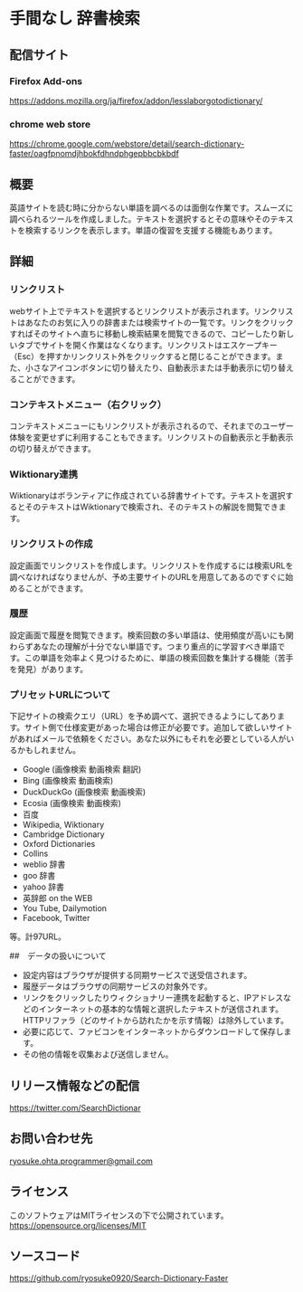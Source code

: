 # 手間なし 辞書検索
## 配信サイト
### Firefox Add-ons
https://addons.mozilla.org/ja/firefox/addon/lesslaborgotodictionary/
### chrome web store
https://chrome.google.com/webstore/detail/search-dictionary-faster/oagfpnomdjhbokfdhndphgepbbcbkbdf

## 概要
英語サイトを読む時に分からない単語を調べるのは面倒な作業です。スムーズに調べられるツールを作成しました。テキストを選択するとその意味やそのテキストを検索するリンクを表示します。単語の復習を支援する機能もあります。

## 詳細
### リンクリスト
webサイト上でテキストを選択するとリンクリストが表示されます。リンクリストはあなたのお気に入りの辞書または検索サイトの一覧です。リンクをクリックすればそのサイトへ直ちに移動し検索結果を閲覧できるので、コピーしたり新しいタブでサイトを開く作業はなくなります。リンクリストはエスケープキー（Esc）を押すかリンクリスト外をクリックすると閉じることができます。また、小さなアイコンボタンに切り替えたり、自動表示または手動表示に切り替えることができます。

### コンテキストメニュー（右クリック）
コンテキストメニューにもリンクリストが表示されるので、それまでのユーザー体験を変更せずに利用することもできます。リンクリストの自動表示と手動表示の切り替えができます。

### Wiktionary連携
Wiktionaryはボランティアに作成されている辞書サイトです。テキストを選択するとそのテキストはWiktionaryで検索され、そのテキストの解説を閲覧できます。

### リンクリストの作成
設定画面でリンクリストを作成します。リンクリストを作成するには検索URLを調べなければなりませんが、予め主要サイトのURLを用意してあるのですぐに始めることができます。

### 履歴
設定画面で履歴を閲覧できます。検索回数の多い単語は、使用頻度が高いにも関わらずあなたの理解が十分でない単語です。つまり重点的に学習すべき単語です。この単語を効率よく見つけるために、単語の検索回数を集計する機能（苦手を発見）があります。

### プリセットURLについて
下記サイトの検索クエリ（URL）を予め調べて、選択できるようにしてあります。サイト側で仕様変更があった場合は修正が必要です。追加して欲しいサイトがあればメールで依頼をください。あなた以外にもそれを必要としている人がいるかもしれません。

* Google (画像検索 動画検索 翻訳)
* Bing (画像検索 動画検索)
* DuckDuckGo (画像検索 動画検索)
* Ecosia (画像検索 動画検索)
* 百度
* Wikipedia, Wiktionary
* Cambridge Dictionary
* Oxford Dictionaries
* Collins
* weblio 辞書
* goo 辞書
* yahoo 辞書
* 英辞郎 on the WEB
* You Tube, Dailymotion
* Facebook, Twitter

等。計97URL。

##　データの扱いについて
* 設定内容はブラウザが提供する同期サービスで送受信されます。
* 履歴データはブラウザの同期サービスの対象外です。
* リンクをクリックしたりウィクショナリー連携を起動すると、IPアドレスなどのインターネットの基本的な情報と選択したテキストが送信されます。HTTPリファラ（どのサイトから訪れたかを示す情報）は除外しています。
* 必要に応じて、ファビコンをインターネットからダウンロードして保存します。
* その他の情報を収集および送信しません。

## リリース情報などの配信
https://twitter.com/SearchDictionar

## お問い合わせ先
ryosuke.ohta.programmer@gmail.com

## ライセンス
このソフトウェアはMITライセンスの下で公開されています。  
https://opensource.org/licenses/MIT

## ソースコード
https://github.com/ryosuke0920/Search-Dictionary-Faster
